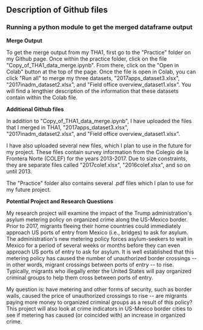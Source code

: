 ## Description of Github files
### Running a python module to get the merged dataframe output 
**Merge Output**

To get the merge output from my THA1, first go to the "Practice" folder on my Github page. Once within the practice folder, click on the file "Copy_of_THA1_data_merge.ipynb". From there, click on the "Open in Colab" button at the top of the page. Once the file is open in Colab, you can click "Run all" to merge my three datasets, "2017apps_dataset3.xlsx", "2017inadm_dataset2.xlsx", and "Field office overview_dataset1.xlsx". You will find a lengthier description of the information that these datasets contain within the Colab file. 

**Additional Github files**

In addition to "Copy_of_THA1_data_merge.ipynb", I have uploaded the files that I merged in THA1, "2017apps_dataset3.xlsx", "2017inadm_dataset2.xlsx", and "Field office overview_dataset1.xlsx".  

I have also uploaded several new files, which I plan to use in the future for my project. These files contain survey information from the Colegio de la Frontera Norte (COLEF) for the years 2013-2017. Due to size constraints, they are separate files called "2017colef.xlsx", "2016colef.xlsx", and so on until 2013. 

The "Practice" folder also contains several .pdf files which I plan to use for my future project.

**Potential Project and Research Questions**

My research project will examine the impact of the Trump administration's asylum metering policy on organized crime along the US-Mexico border. Prior to 2017, migrants fleeing their home countries could immediately approach US ports of entry from Mexico (i.e., bridges) to ask for asylum. The administration's new metering policy forces asylum-seekers to wait in Mexico for a period of several weeks or months before they can even approach US ports of entry to ask for asylum. It is well established that this metering policy has caused the number of unauthorized border crossings -- in other words, migrant crossings between ports of entry -- to rise. Typically, migrants who illegally enter the United States will pay organized criminal groups to help them cross between ports of entry. 

My question is: have metering and other forms of security, such as border walls, caused the price of unauthorized crossings to rise -- are migrants paying more money to organized criminal groups as a result of this policy? This project will also look at crime indicators in US-Mexico border cities to see if metering has caused (or coincided with) an increase in organized crime.
 
